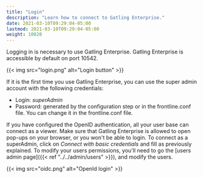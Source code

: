 ```yaml
---
title: "Login"
description: "Learn how to connect to Gatling Enterprise."
date: 2021-03-10T09:29:04-05:00
lastmod: 2021-03-10T09:29:04-05:00
weight: 10020
---
```


Logging in is necessary to use Gatling Enterprise. Gatling Enterprise is accessible by default on port 10542.

{{< img src="login.png" alt="Login button" >}}

If it is the first time you use Gatling Enterprise, you can use the super admin account with the following credentials:

- Login: *superAdmin*
- Password: generated by the configuration step or in the frontline.conf file. You can change it in the frontline.conf file.

If you have configured the OpenID authentication, all your user base can connect as a viewer. Make sure that Gatling Enterprise is allowed to open pop-ups on your browser, or you won't be able to login.
To connect as a superAdmin, click on *Connect with basic credentials* and fill as previously explained. To modify your users permissions, you'll need to go the [users admin page]({{< ref "../../admin/users" >}}), and modify the users.

{{< img src="oidc.png" alt="OpenId login" >}}
